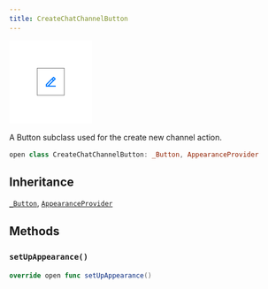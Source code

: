 ```yaml
---
title: CreateChatChannelButton
---
```

![CreateChatChannelButton](../../../../../assets/CreateChatChannelButton_documentation.default-light.png)

A Button subclass used for the create new channel action.

``` swift
open class CreateChatChannelButton: _Button, AppearanceProvider 
```

## Inheritance

[`_Button`](../_button.md), [`AppearanceProvider`](../../utils/appearance-provider.md)

## Methods

### `setUpAppearance()`

``` swift
override open func setUpAppearance() 
```
